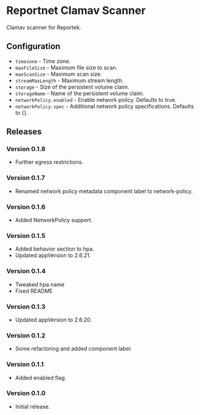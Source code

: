# Reportnet Clamav Scanner

Clamav scanner for Reportek.

## Configuration

- `timezone` - Time zone.
- `maxFileSize` - Maximum file size to scan.
- `maxScanSize` - Maximum scan size.
- `streamMaxLength` - Maximum stream length.
- `storage` - Size of the persistent volume claim.
- `storageName` - Name of the persistent volume claim.
- `networkPolicy.enabled` - Enable network policy. Defaults to true.
- `networkPolicy.spec` - Additional network policy specifications. Defaults to {}.

## Releases

### Version 0.1.8
- Further egress restrictions.

### Version 0.1.7
- Renamed network policy metadata component label to network-policy.

### Version 0.1.6
- Added NetworkPolicy support.

### Version 0.1.5
- Added behavior section to hpa.
- Updated appVersion to 2.6.21.

### Version 0.1.4
- Tweaked hpa name
- Fixed README

### Version 0.1.3
- Updated appVersion to 2.6.20.

### Version 0.1.2
- Some refactoring and added component label.

### Version 0.1.1
- Added enabled flag.

### Version 0.1.0
- Initial release.
